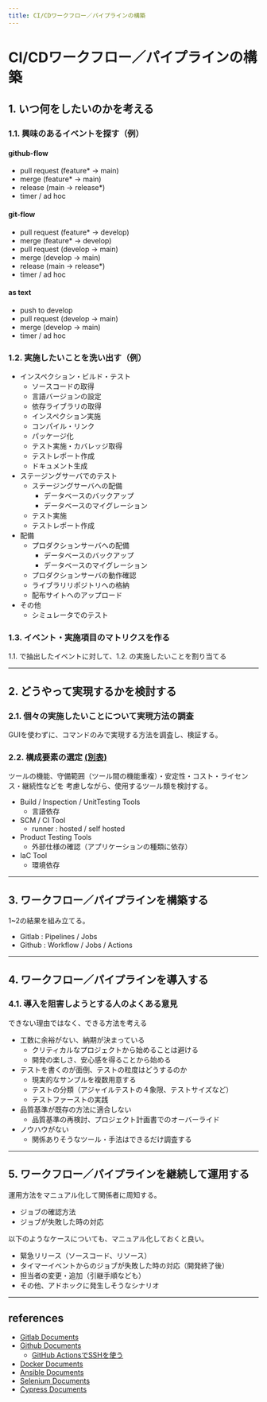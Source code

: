 ```yaml
---
title: CI/CDワークフロー／パイプラインの構築
---
```


# CI/CDワークフロー／パイプラインの構築

## 1. いつ何をしたいのかを考える

### 1.1. 興味のあるイベントを探す（例）

#### github-flow
- pull request (feature* -> main)
- merge (feature* -> main)
- release (main -> release*)
- timer / ad hoc

#### git-flow
- pull request (feature* -> develop)
- merge (feature* -> develop)
- pull request (develop -> main)
- merge (develop -> main)
- release (main -> release*)
- timer / ad hoc

#### as text
- push to develop
- pull request (develop -> main)
- merge (develop -> main)
- timer / ad hoc

### 1.2. 実施したいことを洗い出す（例）
- インスペクション・ビルド・テスト
    - ソースコードの取得
    - 言語バージョンの設定
    - 依存ライブラリの取得
    - インスペクション実施
    - コンパイル・リンク
    - パッケージ化
    - テスト実施・カバレッジ取得
    - テストレポート作成
    - ドキュメント生成
- ステージングサーバでのテスト
    - ステージングサーバへの配備
        - データベースのバックアップ
        - データベースのマイグレーション
    - テスト実施
    - テストレポート作成
- 配備            
    - プロダクションサーバへの配備
        - データベースのバックアップ
        - データベースのマイグレーション
    - プロダクションサーバの動作確認
    - ライブラリリポジトリへの格納
    - 配布サイトへのアップロード
- その他
    - シミュレータでのテスト

### 1.3. イベント・実施項目のマトリクスを作る

1.1. で抽出したイベントに対して、1.2. の実施したいことを割り当てる

---

## 2. どうやって実現するかを検討する

### 2.1. 個々の実施したいことについて実現方法の調査

GUIを使わずに、コマンドのみで実現する方法を調査し、検証する。

### 2.2. 構成要素の選定 [(別表)](https://docs.google.com/spreadsheets/d/12Il34IC7_Fu7qVumBVeqZMOrrEduMCt9A97NR9yxlcI/edit?usp=sharing)

ツールの機能、守備範囲（ツール間の機能重複）・安定性・コスト・ライセンス・継続性などを
考慮しながら、使用するツール類を検討する。

- Build / Inspection / UnitTesting Tools
    - 言語依存
- SCM / CI Tool
    - runner : hosted / self hosted
- Product Testing Tools
    - 外部仕様の確認（アプリケーションの種類に依存）
- IaC Tool
    - 環境依存

---

## 3. ワークフロー／パイプラインを構築する

1~2の結果を組み立てる。

- Gitlab : Pipelines / Jobs
- Github : Workflow / Jobs / Actions

---

## 4. ワークフロー／パイプラインを導入する

### 4.1. 導入を阻害しようとする人のよくある意見

できない理由ではなく、できる方法を考える

- 工数に余裕がない、納期が決まっている
    - クリティカルなプロジェクトから始めることは避ける
    - 開発の楽しさ、安心感を得ることから始める
- テストを書くのが面倒、テストの粒度はどうするのか
    - 現実的なサンプルを複数用意する
    - テストの分類（アジャイルテストの４象限、テストサイズなど）
    - テストファーストの実践
- 品質基準が既存の方法に適合しない
    - 品質基準の再検討、プロジェクト計画書でのオーバーライド
- ノウハウがない
    - 関係ありそうなツール・手法はできるだけ調査する

---

## 5. ワークフロー／パイプラインを継続して運用する

運用方法をマニュアル化して関係者に周知する。

- ジョブの確認方法
- ジョブが失敗した時の対応

以下のようなケースについても、マニュアル化しておくと良い。

- 緊急リリース（ソースコード、リソース）
- タイマーイベントからのジョブが失敗した時の対応（開発終了後）
- 担当者の変更・追加（引継手順なども）
- その他、アドホックに発生しそうなシナリオ

---

## references

- [Gitlab Documents](https://docs.gitlab.com)
- [Github Documents](https://docs.github.com)
    - [GitHub ActionsでSSHを使う](https://qiita.com/shimataro999/items/b05a251c93fe6843cc16)
- [Docker Documents](https://docs.docker.com/manuals/)
- [Ansible Documents](https://docs.ansible.com/ansible/latest/index.html)
- [Selenium Documents](https://www.selenium.dev/documentation/)
- [Cypress Documents](https://docs.cypress.io/guides/overview/why-cypress)


